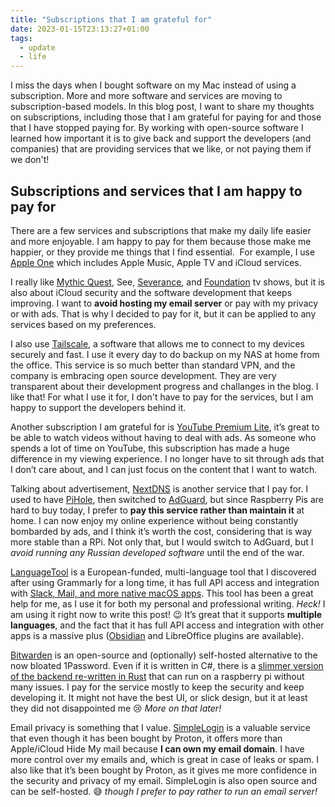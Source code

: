 ```yaml
---
title: "Subscriptions that I am grateful for"
date: 2023-01-15T23:13:27+01:00
tags:
  - update
  - life
---
```

I miss the days when I bought software on my Mac instead of using a
subscription. More and more software and services are moving to
subscription-based models. In this blog post, I want to share my thoughts on
subscriptions, including those that I am grateful for paying for and those that
I have stopped paying for. By working with open-source software I learned how
important it is to give back and support the developers (and companies) that are
providing services that we like, or not paying them if we don't! 
<!--more-->

## Subscriptions and services that I am happy to pay for
There are a few services and subscriptions that make my daily life easier and
more enjoyable. I am happy to pay for them because those make me happier, or
they provide me things that I find essential.  For example, I use 
[Apple One](https://www.apple.com/apple-one/) which includes Apple Music, 
Apple TV and iCloud services. 

I really like [Mythic Quest](https://tv.apple.com/us/show/mythic-quest/umc.cmc.1nfdfd5zlk05fo1bwwetzldy3), 
See, [Severance](https://tv.apple.com/dk/show/severance/umc.cmc.1srk2goyh2q2zdxcx605w8vtx), 
and [Foundation](https://tv.apple.com/dk/show/foundation/umc.cmc.5983fipzqbicvrve6jdfep4x3) 
tv shows, but it is also about iCloud security and the software development that
keeps improving. I want to **avoid hosting my email server** or pay with my
privacy or with ads. That is why I decided to pay for it, but it can be applied
to any services based on my preferences.

I also use [Tailscale](https://tailscale.com), a software that allows me to
connect to my devices securely and fast. I use it every day to do backup on my
NAS at home from the office. This service is so much better than standard VPN,
and the company is embracing open source development. They are very transparent
about their development progress and challanges in the blog. I like that! For
what I use it for, I don't have to pay for the services, but I am happy to
support the developers behind it.

Another subscription I am grateful for is [YouTube Premium Lite](https://www.youtube.com/premiumlite), 
it’s great to be able to watch videos without having to deal with ads. As
someone who spends a lot of time on YouTube, this subscription has made a huge
difference in my viewing experience. I no longer have to sit through ads that I
don’t care about, and I can just focus on the content that I want to watch.

Talking about advertisement, [NextDNS](https://nextdns.io) is another service
that I pay for. I used to have [PiHole](https://pi-hole.net), then switched to 
[AdGuard](https://github.com/AdguardTeam/AdGuardHome), but since Raspberry Pis
are hard to buy today, I prefer to **pay this service rather than maintain it** 
at home. I can now enjoy my online experience without being constantly bombarded
by ads, and I think it’s worth the cost, considering that is way more stable
than a RPi. Not only that, but I would switch to AdGuard, but I _avoid running
any Russian developed software_ until the end of the war.

[LanguageTool](http://languagetool.org/) is a European-funded, multi-language 
tool that I discovered after using Grammarly for a long time, it has full API 
access and integration with 
[Slack, Mail, and more native macOS apps](https://languagetool.org/mac-desktop). 
This tool has been a great help for me, as I use it for both my personal and
professional writing. _Heck!_ I am using it right now to write this post! :wink: 
It’s great that it supports **multiple languages**, and the fact that it has full
API access and integration with other apps is a massive plus 
([Obsidian](https://languagetool.org/insights/post/product-obsidian/) and
LibreOffice plugins are available).

[Bitwarden](https://bitwarden.com) is an open-source and (optionally)
self-hosted alternative to the now bloated 1Password. Even if it is written in
C#, there is a 
[slimmer version of the backend re-written in Rust](https://github.com/dani-garcia/vaultwarden) 
that can run on a raspberry pi without many issues. I pay for the service mostly
to keep the security and keep developing it. It might not have the best UI, or
slick design, but it at least they did not disappointed me :cry: 
_More on that later!_

Email privacy is something that I value. [SimpleLogin](http://simplelogin.io/) 
is a valuable service that even though it has been bought by Proton, it offers
more than Apple/iCloud Hide My mail because **I can own my email domain**. I
have more control over my emails and, which is great in case of leaks or spam. 
I also like that it’s been bought by Proton, as it gives me more confidence in
the security and privacy of my email. SimpleLogin is also open source and can
be self-hosted. :sweat_smile: _though I prefer to pay rather to
run an email server!_ 
